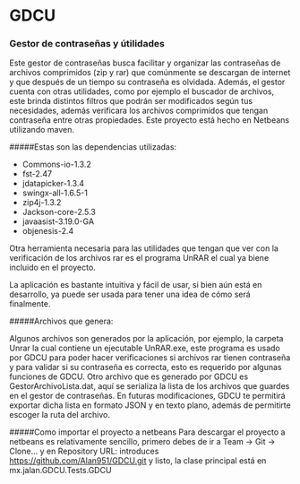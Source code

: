 # GDCU

### Gestor de contraseñas y útilidades

Este gestor de contraseñas busca facilitar y organizar las contraseñas de archivos comprimidos (zip y rar) que comúnmente se descargan de internet y que después de un tiempo su contraseña es olvidada.
Además, el gestor cuenta con otras utilidades, como por ejemplo el buscador de archivos, este brinda distintos filtros que podrán ser modificados según tus necesidades, además verificara los archivos comprimidos que tengan contraseña entre otras propiedades.
Este proyecto está hecho en Netbeans utilizando maven.

#####Estas son las dependencias utilizadas: 

* Commons-io-1.3.2
* fst-2.47
* jdatapicker-1.3.4
* swingx-all-1.6.5-1
* zip4j-1.3.2
* Jackson-core-2.5.3
* javaasist-3.19.0-GA
* objenesis-2.4

Otra herramienta necesaria para las utilidades que tengan que ver con la verificación de los archivos rar es el programa UnRAR el cual ya biene incluido en el proyecto.

La aplicación es bastante intuitiva y fácil de usar, si bien aún está en desarrollo, ya puede ser usada para tener una idea de cómo será finalmente.

#####Archivos que genera:

Algunos archivos son generados por la aplicación, por ejemplo, la carpeta Unrar la cual contiene un ejecutable UnRAR.exe, este programa es usado por GDCU para poder hacer verificaciones si archivos rar tienen contraseña y para validar si su contraseña es correcta, esto es requerido por algunas funciones de GDCU. Otro archivo que es generado por GDCU es GestorArchivoLista.dat, aquí se serializa la lista de los archivos que guardes en el gestor de contraseñas. En futuras modificaciones, GDCU te permitirá exportar dicha lista en formato JSON y en texto plano, además de permitirte escoger la ruta del archivo.

#####Como importar el proyecto a netbeans
Para descargar el proyecto a netbeans es relativamente sencillo, primero debes de ir a Team -> Git -> Clone… y en Repository URL: introduces https://github.com/Alan951/GDCU.git y listo, la clase principal está en mx.jalan.GDCU.Tests.GDCU
